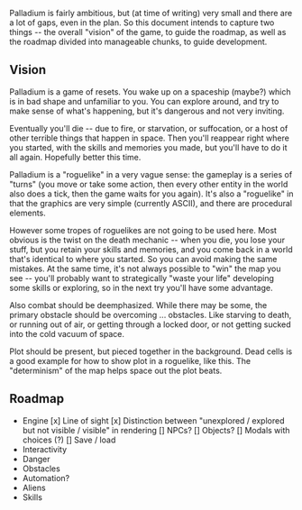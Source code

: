 Palladium is fairly ambitious, but (at time of writing) very small and
there are a lot of gaps, even in the plan. So this document intends to
capture two things -- the overall "vision" of the game, to guide the
roadmap, as well as the roadmap divided into manageable chunks, to
guide development.

Vision
--

Palladium is a game of resets. You wake up on a spaceship (maybe?) which is
in bad shape and unfamiliar to you. You can explore around, and try to make
sense of what's happening, but it's dangerous and not very inviting.

Eventually you'll die -- due to fire, or starvation, or suffocation, or a
host of other terrible things that happen in space. Then you'll reappear
right where you started, with the skills and memories you made, but you'll
have to do it all again. Hopefully better this time.

Palladium is a "roguelike" in a very vague sense: the gameplay is a series
of "turns" (you move or take some action, then every other entity in the
world also does a tick, then the game waits for you again). It's also a
"roguelike" in that the graphics are very simple (currently ASCII), and
there are procedural elements.

However some tropes of roguelikes are not going to be used here. Most
obvious is the twist on the death mechanic -- when you die, you lose your
stuff, but you retain your skills and memories, and you come back in a
world that's identical to where you started. So you can avoid making the
same mistakes. At the same time, it's not always possible to "win" the
map you see -- you'll probably want to strategically "waste your life"
developing some skills or exploring, so in the next try you'll have some
advantage.

Also combat should be deemphasized. While there may be some, the primary
obstacle should be overcoming ... obstacles. Like starving to death, or
running out of air, or getting through a locked door, or not getting
sucked into the cold vacuum of space.

Plot should be present, but pieced together in the background. Dead cells
is a good example for how to show plot in a roguelike, like this. The
"determinism" of the map helps space out the plot beats.



Roadmap
--

* Engine
  [x] Line of sight 
  [x] Distinction between "unexplored / explored but not visible / visible" in rendering
  [] NPCs?
  [] Objects?
  [] Modals with choices (?)
  [] Save / load
* Interactivity
* Danger
* Obstacles
* Automation?
* Aliens
* Skills